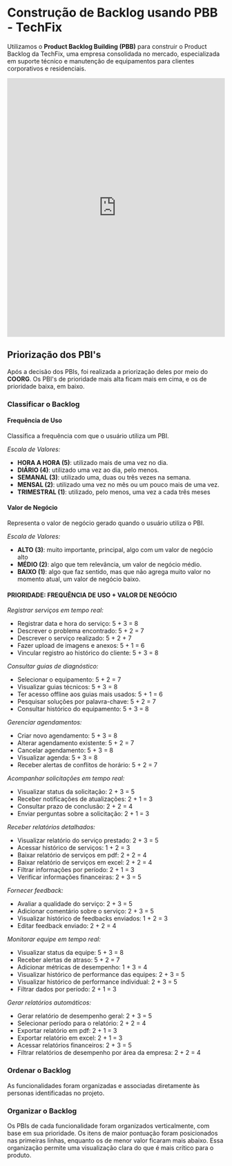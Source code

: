 ﻿# Construção de Backlog usando PBB - TechFix  

Utilizamos o **Product Backlog Building (PBB)** para construir o Product Backlog da TechFix, uma empresa consolidada no mercado, especializada em suporte técnico e manutenção de equipamentos para clientes corporativos e residenciais.  

<iframe width="100%" height="600" src="https://miro.com/app/live-embed/uXjVLs5Zk7U=/?moveToViewport=-3211,3313,4484,2341&embedId=593095248277" frameborder="0" scrolling="no" allow="fullscreen; clipboard-read; clipboard-write" allowfullscreen></iframe>

## Priorização dos PBI's
Após a decisão dos PBIs, foi realizada a priorização deles por meio do **COORG**. Os PBI's de prioridade mais alta ficam mais em cima, e os de prioridade baixa, em baixo.  

### Classificar o Backlog  

#### Frequência de Uso  
Classifica a frequência com que o usuário utiliza um PBI.  

*Escala de Valores:*  

- **HORA A HORA (5)**: utilizado mais de uma vez no dia.
- **DIÁRIO (4)**: utilizado uma vez ao dia, pelo menos.
- **SEMANAL (3)**: utilizado uma, duas ou três vezes na semana.  
- **MENSAL (2)**: utilizado uma vez no mês ou um pouco mais de uma vez.  
- **TRIMESTRAL (1)**: utilizado, pelo menos, uma vez a cada três meses 

#### Valor de Negócio  
Representa o valor de negócio gerado quando o usuário utiliza o PBI.  

*Escala de Valores:*

- **ALTO (3)**: muito importante, principal, algo com um valor de negócio alto
- **MÉDIO (2)**: algo que tem relevância, um valor de negócio médio.
- **BAIXO (1)**: algo que faz sentido, mas que não agrega muito valor no
momento atual, um valor de negócio baixo.

#### PRIORIDADE: FREQUÊNCIA DE USO + VALOR DE NEGÓCIO
*Registrar serviços em tempo real:*

- Registrar data e hora do serviço: 5 + 3 = 8 
- Descrever o problema encontrado: 5 + 2 = 7
- Descrever o serviço realizado: 5 + 2 + 7
- Fazer upload de imagens e anexos: 5 + 1 = 6
- Vincular registro ao histórico do cliente: 5 + 3 = 8

*Consultar guias de diagnóstico:*

- Selecionar o equipamento: 5 + 2 = 7
- Visualizar guias técnicos: 5 + 3 = 8
- Ter acesso offline aos guias mais usados: 5 + 1 = 6
- Pesquisar soluções por palavra-chave: 5 + 2 = 7
- Consultar histórico do equipamento: 5 + 3 = 8

*Gerenciar agendamentos:*

- Criar novo agendamento: 5 + 3 = 8
- Alterar agendamento existente: 5 + 2 = 7
- Cancelar agendamento: 5 + 3 = 8
- Visualizar agenda: 5 + 3 = 8
- Receber alertas de conflitos de horário: 5 + 2 = 7

*Acompanhar solicitações em tempo real:*

- Visualizar status da solicitação: 2 + 3 = 5
- Receber notificações de atualizações: 2 + 1 = 3
- Consultar prazo de conclusão: 2 + 2 = 4
- Enviar perguntas sobre a solicitação: 2 + 1 = 3

*Receber relatórios detalhados:*

- Visualizar relatório do serviço prestado: 2 + 3 = 5
- Acessar histórico de serviços: 1 + 2 = 3
- Baixar relatório de serviços em pdf: 2 + 2 = 4
- Baixar relatório de serviços em excel: 2 + 2 = 4
- Filtrar informações por período: 2 + 1 = 3
- Verificar informações financeiras: 2 + 3 = 5

*Fornecer feedback:*

- Avaliar a qualidade do serviço: 2 + 3 = 5
- Adicionar comentário sobre o serviço: 2 + 3 = 5
- Visualizar histórico de feedbacks enviados: 1 + 2 = 3
- Editar feedback enviado: 2 + 2 = 4

*Monitorar equipe em tempo real:*

- Visualizar status da equipe: 5 + 3 = 8 
- Receber alertas de atraso: 5 + 2 = 7
- Adicionar métricas de desempenho: 1 + 3 = 4
- Visualizar histórico de performance das equipes: 2 + 3 = 5 
- Visualizar histórico de performance individual: 2 + 3 = 5
- Filtrar dados por período: 2 + 1 = 3

*Gerar relatórios automáticos:*

- Gerar relatório de desempenho geral: 2 + 3 = 5
- Selecionar período para o relatório: 2 + 2 = 4
- Exportar relatório em pdf: 2 + 1 = 3
- Exportar relatório em excel: 2 + 1 = 3
- Acessar relatórios financeiros: 2 + 3 = 5
- Filtrar relatórios de desempenho por área da empresa: 2 + 2 = 4

### Ordenar o Backlog

As funcionalidades foram organizadas e associadas diretamente às personas identificadas no projeto.

### Organizar o Backlog

Os PBIs de cada funcionalidade foram organizados verticalmente, com base em sua prioridade. Os itens de maior pontuação foram posicionados nas primeiras linhas, enquanto os de menor valor ficaram mais abaixo. Essa organização permite uma visualização clara do que é mais crítico para o produto.